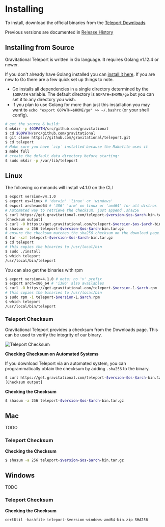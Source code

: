 # Installing

To install, download the official binaries from the [Teleport Downloads](https://gravitational.com/teleport/download/)

Previous versions are documented in [Release History](https://gravitational.com/teleport/releases/)

## Installing from Source

Gravitational Teleport is written in Go language. It requires Golang v1.12.4 or newer.

If you don't already have Golang installed you can [install it here](https://golang.org/doc/install). If you are new to Go there are a few quick set up things to note.

- Go installs all dependencies in a single directory determined by the `$GOPATH` variable. The default directory is `GOPATH=$HOME/go` but you can set it to any directory you wish.
- If you plan to use Golang for more than just this installation you may want to `echo "export GOPATH=$HOME/go" >> ~/.bashrc` (or your shell config).

```bash
# get the source & build:
$ mkdir -p $GOPATH/src/github.com/gravitational
$ cd $GOPATH/src/github.com/gravitational
$ git clone https://github.com/gravitational/teleport.git
$ cd teleport
# Make sure you have `zip` installed because the Makefile uses it
$ make full
# create the default data directory before starting:
$ sudo mkdir -p /var/lib/teleport
```

<!--Notes on what to do if the build does not succeed-->

## Linux

The following co
mmands will install v4.1.0 on the CLI

```bash
$ export version=v4.1.0
$ export os=linux # 'darwin' 'linux' or 'windows'
$ export arch=amd64 # '386' 'arm' on linux or 'amd64' for all distros
# Automated way to retrieve the checksum, just append .sha256
$ curl https://get.gravitational.com/teleport-$version-$os-$arch-bin.tar.gz.sha256
[Checksum output]
$ curl -O https://get.gravitational.com/teleport-$version-$os-$arch-bin.tar.gz
$ shasum -a 256 teleport-$version-$os-$arch-bin.tar.gz
# ensure the checksum matches the sha256 checksum on the download page!
$ tar -xzf teleport-$version-$os-$arch-bin.tar.gz
$ cd teleport
# this copies the binaries to /usr/local/bin
$ sudo ./install
$ which teleport
/usr/local/bin/teleport
```

You can also get the binaries with rpm
```bash
$ export version=4.1.0 # note: no 'v' prefix
$ export arch=x86_64 # 'i386' also availables
$ curl -O https://get.gravitational.com/teleport-$version-1.$arch.rpm
# this copies the binaries to /usr/local/bin
$ sudo rpm -i teleport-$version-1.$arch.rpm
$ which teleport
/usr/local/bin/teleport
```

### Teleport Checksum

Gravitational Teleport provides a checksum from the Downloads page.  This can be used to
verify the integrity of our binary.

![Teleport Checksum](img/teleport-sha.png)

**Checking Checksum on Automated Systems**

If you download Teleport via an automated system, you can programmatically obtain the checksum
by adding `.sha256` to the binary.

```bash
$ curl https://get.gravitational.com/teleport-$version-$os-$arch-bin.tar.gz.sha256
[Checksum output]
```

**Checking the Checksum**

```bash
$ shasum -a 256 teleport-$version-$os-$arch-bin.tar.gz
```

## Mac

TODO

### Teleport Checksum

**Checking the Checksum**

```bash
$ shasum -a 256 teleport-$version-$os-$arch-bin.tar.gz
```

## Windows

TODO

### Teleport Checksum

**Checking the Checksum**

```
certUtil -hashfile teleport-$version-windows-amd64-bin.zip SHA256
```